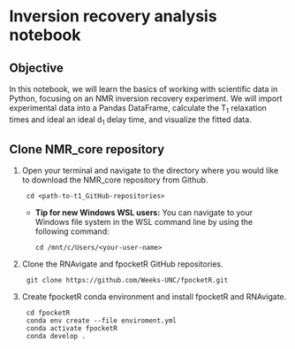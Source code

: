 # Inversion recovery analysis notebook

## Objective
In this notebook, we will learn the basics of working with scientific data in Python, focusing on an NMR inversion recovery experiment. We will import experimental data into a Pandas DataFrame, calculate the T<sub>1</sub> relaxation times and ideal an ideal d<sub>1</sub> delay time, and visualize the fitted data.
 

## Clone NMR_core repository

1. Open your terminal and navigate to the directory where you would like to download the NMR_core repository from Github.

        cd <path-to-t1_GitHub-repositories>

    * **Tip for new Windows WSL users:** You can navigate to your Windows file system in the WSL command line by using the following command:

          cd /mnt/c/Users/<your-user-name>


2. Clone the RNAvigate and fpocketR GitHub repositories.

        git clone https://github.com/Weeks-UNC/fpocketR.git

5. Create fpocketR conda environment and install fpocketR and RNAvigate.

        cd fpocketR
        conda env create --file enviroment.yml
        conda activate fpocketR
        conda develop .